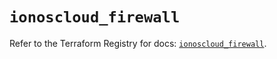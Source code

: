# `ionoscloud_firewall`

Refer to the Terraform Registry for docs: [`ionoscloud_firewall`](https://registry.terraform.io/providers/ionos-cloud/ionoscloud/6.7.0/docs/resources/firewall).
